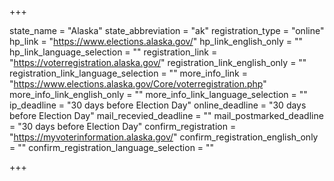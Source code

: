 +++

state_name = "Alaska"
state_abbreviation = "ak"
registration_type = "online"
hp_link = "https://www.elections.alaska.gov/"
hp_link_english_only = ""
hp_link_language_selection = ""
registration_link = "https://voterregistration.alaska.gov/"
registration_link_english_only = ""
registration_link_language_selection = ""
more_info_link = "https://www.elections.alaska.gov/Core/voterregistration.php"
more_info_link_english_only = ""
more_info_link_language_selection = ""
ip_deadline = "30 days before Election Day"
online_deadline = "30 days before Election Day"
mail_recevied_deadline = ""
mail_postmarked_deadline = "30 days before Election Day"
confirm_registration = "https://myvoterinformation.alaska.gov/"
confirm_registration_english_only = ""
confirm_registration_language_selection = ""

+++